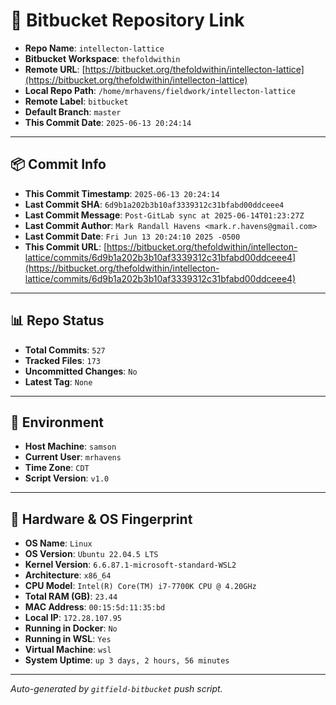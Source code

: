 # 🔗 Bitbucket Repository Link

- **Repo Name**: `intellecton-lattice`
- **Bitbucket Workspace**: `thefoldwithin`
- **Remote URL**: [https://bitbucket.org/thefoldwithin/intellecton-lattice](https://bitbucket.org/thefoldwithin/intellecton-lattice)
- **Local Repo Path**: `/home/mrhavens/fieldwork/intellecton-lattice`
- **Remote Label**: `bitbucket`
- **Default Branch**: `master`
- **This Commit Date**: `2025-06-13 20:24:14`

---

## 📦 Commit Info

- **This Commit Timestamp**: `2025-06-13 20:24:14`
- **Last Commit SHA**: `6d9b1a202b3b10af3339312c31bfabd00ddceee4`
- **Last Commit Message**: `Post-GitLab sync at 2025-06-14T01:23:27Z`
- **Last Commit Author**: `Mark Randall Havens <mark.r.havens@gmail.com>`
- **Last Commit Date**: `Fri Jun 13 20:24:10 2025 -0500`
- **This Commit URL**: [https://bitbucket.org/thefoldwithin/intellecton-lattice/commits/6d9b1a202b3b10af3339312c31bfabd00ddceee4](https://bitbucket.org/thefoldwithin/intellecton-lattice/commits/6d9b1a202b3b10af3339312c31bfabd00ddceee4)

---

## 📊 Repo Status

- **Total Commits**: `527`
- **Tracked Files**: `173`
- **Uncommitted Changes**: `No`
- **Latest Tag**: `None`

---

## 🧭 Environment

- **Host Machine**: `samson`
- **Current User**: `mrhavens`
- **Time Zone**: `CDT`
- **Script Version**: `v1.0`

---

## 🧬 Hardware & OS Fingerprint

- **OS Name**: `Linux`
- **OS Version**: `Ubuntu 22.04.5 LTS`
- **Kernel Version**: `6.6.87.1-microsoft-standard-WSL2`
- **Architecture**: `x86_64`
- **CPU Model**: `Intel(R) Core(TM) i7-7700K CPU @ 4.20GHz`
- **Total RAM (GB)**: `23.44`
- **MAC Address**: `00:15:5d:11:35:bd`
- **Local IP**: `172.28.107.95`
- **Running in Docker**: `No`
- **Running in WSL**: `Yes`
- **Virtual Machine**: `wsl`
- **System Uptime**: `up 3 days, 2 hours, 56 minutes`

---

_Auto-generated by `gitfield-bitbucket` push script._
